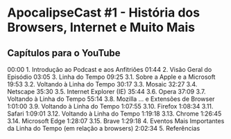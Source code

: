 # ApocalipseCast #1 - História dos Browsers, Internet e Muito Mais

## Capítulos para o YouTube

00:00   1.    Introdução ao Podcast e aos Anfitriões
01:44   2.    Visão Geral do Episódio
03:05   3.    Linha do Tempo
09:25   3.1.  Sobre a Apple e a Microsoft
19:53   3.2.  Voltando à Linha do Tempo
30:17   3.3.  Mosaic
32:27   3.4.  Netscape
35:30   3.5.  Internet Explorer (IE)
35:44   3.6.  Opera
37:09   3.7.  Voltando à Linha do Tempo
55:14   3.8.  Mozilla ... e Extensões de Browser
1:01:00 3.9.  Voltando à Linha do Tempo
1:07:55 3.10. Firefox
1:08:34 3.11. Safari
1:09:01 3.12. Voltando à Linha do Tempo
1:19:18 3.13. Chrome
1:26:45 3.14. Microsoft Edge
1:28:07 3.15. Brave
1:29:18 4.    Eventos Mais Importantes da Linha do Tempo (em relação a browsers)
2:02:34 5.    Referências
